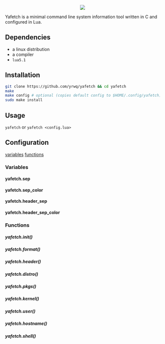 <p align="center">
<img src="http://0x0.st/-P91.png">

Yafetch is a minimal command line system information tool written in C and configured in Lua.

</p>

## Dependencies

- a linux distribution
- a compiler
- `lua5.1`

## Installation

```zsh
git clone https://github.com/yrwq/yafetch && cd yafetch
make
make config # optional (copies default config to $HOME/.config/yafetch)
sudo make install
```

## Usage

`yafetch` or `yafetch <config.lua>`

## Configuration

[variables](https://github.com/yrwq/yafetch#variables)
[functions](https://github.com/yrwq/yafetch#functions)

### Variables

#### yafetch.sep
#### yafetch.sep_color
#### yafetch.header_sep
#### yafetch.header_sep_color

### Functions

##### yafetch.init()
##### yafetch.format()
##### yafetch.header()
##### yafetch.distro()
##### yafetch.pkgs()
##### yafetch.kernel()
##### yafetch.user()
##### yafetch.hostname()
##### yafetch.shell()

